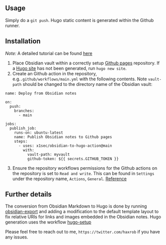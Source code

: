 ## Usage

Simply do a `git push`. Hugo static content is generated within the Github runner.

## Installation

*Note:* A detailed tutorial can be found [here](https://blog.x1sec.com/posts/obsidian-to-hugo-github-pages-actions)

1. Place Obsidian vault within a correctly setup [Github pages](https://pages.github.com/) repository. If a [Hugo site](https://gohugo.io/) has not been generated, run `hugo new site`.
2. Create an Github action in the repository, e.g.`.github/workflows/main.yml` with the following contents. Note `vault-path` should be changed to the directory name of the Obsidian vault:

```
name: Deploy from Obsidian notes

on:
  push:
    branches:
      - main

jobs:
  publish_job:
    runs-on: ubuntu-latest
    name: Publish Obsidian notes to Github pages
    steps:
      - uses: x1sec/obsidian-to-hugo-action@main
        with:
          vault-path: myvault
          github-token: ${{ secrets.GITHUB_TOKEN }}
```
3. Ensure the repository workflows permissions for the Github actions on the repository is set to `Read and write`. This can be found in `Settings` under the repository name,  `Actions`, `General`.  [Reference](https://docs.github.com/en/repositories/managing-your-repositorys-settings-and-features/enabling-features-for-your-repository/managing-github-actions-settings-for-a-repository)

## Further details

The conversion from Obsidian Markdown to Hugo is done by running [obsidian-export](https://github.com/zoni/obsidian-export) and adding a modification to the default template layout to fix relative URIs for links and images embedded in the Obsidian notes. Hugo generation uses the workflow [hugo-setup](https://github.com/marketplace/actions/hugo-setup)

Please feel free to reach out to me, `https://twitter.com/haxrob` if you have any issues.
